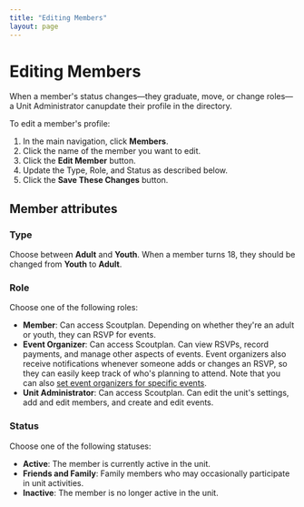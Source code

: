 ```yaml
---
title: "Editing Members"
layout: page
---
```

# Editing Members

When a member's status changes—they graduate, move, or change roles—a Unit Administrator canupdate their profile in the directory.

To edit a member's profile:

1. In the main navigation, click **Members**.
1. Click the name of the member you want to edit.
1. Click the **Edit Member** button.
1. Update the Type, Role, and Status as described below.
1. Click the **Save These Changes** button.

## Member attributes

### Type

Choose between **Adult** and **Youth**. When a member turns 18, they should be changed from **Youth** to **Adult**.

### Role

Choose one of the following roles:

- **Member**: Can access Scoutplan. Depending on whether they're an adult or youth, they can RSVP for events.
- **Event Organizer**: Can access Scoutplan. Can view RSVPs, record payments, and manage other aspects of events. Event organizers also receive notifications whenever someone adds or changes an RSVP, so they can easily keep track of who's planning to attend. Note that you can also [set event organizers for specific events](event_organizers.html).
- **Unit Administrator**: Can access Scoutplan. Can edit the unit's settings, add and edit members, and create and edit events.

### Status

Choose one of the following statuses:

- **Active**: The member is currently active in the unit.
- **Friends and Family**: Family members who may occasionally participate in unit activities.
- **Inactive**: The member is no longer active in the unit.
